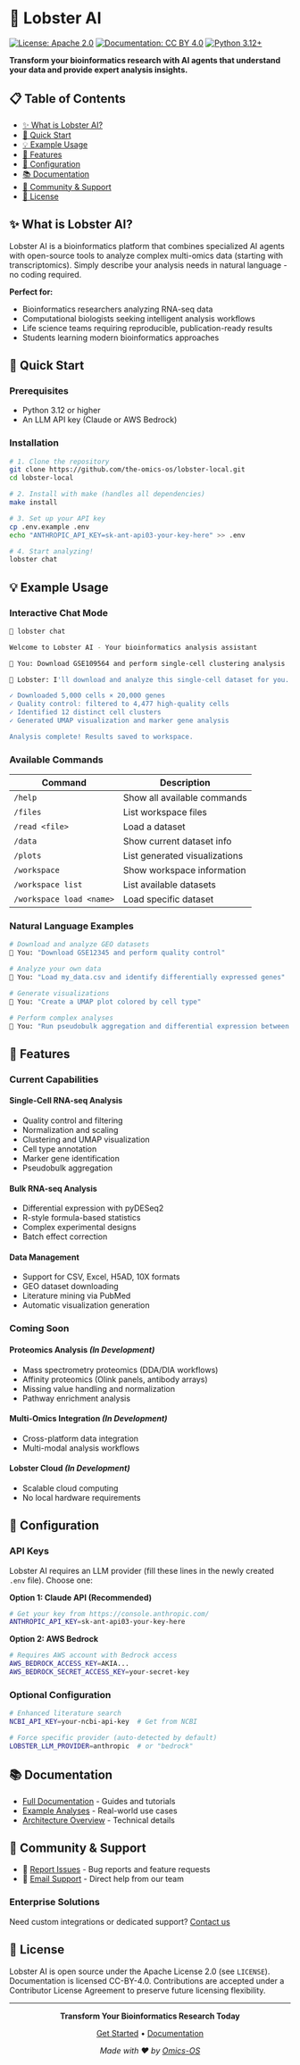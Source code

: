 # 🦞 Lobster AI

[![License: Apache 2.0](https://img.shields.io/badge/License-Apache%202.0-blue.svg)](https://opensource.org/licenses/Apache-2.0)
[![Documentation: CC BY 4.0](https://img.shields.io/badge/Documentation-CC%20BY%204.0-lightgrey.svg)](https://creativecommons.org/licenses/by/4.0/)
[![Python 3.12+](https://img.shields.io/badge/python-3.12+-blue.svg)](https://www.python.org/downloads/)

**Transform your bioinformatics research with AI agents that understand your data and provide expert analysis insights.**

## 📋 Table of Contents

- [✨ What is Lobster AI?](#-what-is-lobster-ai)
- [🚀 Quick Start](#-quick-start)
- [💡 Example Usage](#-example-usage)
- [🧬 Features](#-features)
- [🔧 Configuration](#-configuration)
- [📚 Documentation](#-documentation)
- [🤝 Community & Support](#-community--support)
- [📄 License](#-license)

## ✨ What is Lobster AI?

Lobster AI is a bioinformatics platform that combines specialized AI agents with open-source tools to analyze complex multi-omics data (starting with transcriptomics). Simply describe your analysis needs in natural language - no coding required.

**Perfect for:**
- Bioinformatics researchers analyzing RNA-seq data
- Computational biologists seeking intelligent analysis workflows
- Life science teams requiring reproducible, publication-ready results
- Students learning modern bioinformatics approaches

## 🚀 Quick Start

### Prerequisites

- Python 3.12 or higher
- An LLM API key (Claude or AWS Bedrock)

### Installation

```bash
# 1. Clone the repository
git clone https://github.com/the-omics-os/lobster-local.git
cd lobster-local

# 2. Install with make (handles all dependencies)
make install

# 3. Set up your API key
cp .env.example .env
echo "ANTHROPIC_API_KEY=sk-ant-api03-your-key-here" >> .env

# 4. Start analyzing!
lobster chat
```

## 💡 Example Usage

### Interactive Chat Mode

```bash
🦞 lobster chat

Welcome to Lobster AI - Your bioinformatics analysis assistant

🦞 You: Download GSE109564 and perform single-cell clustering analysis

🦞 Lobster: I'll download and analyze this single-cell dataset for you...

✓ Downloaded 5,000 cells × 20,000 genes
✓ Quality control: filtered to 4,477 high-quality cells
✓ Identified 12 distinct cell clusters
✓ Generated UMAP visualization and marker gene analysis

Analysis complete! Results saved to workspace.
```

### Available Commands

| Command | Description |
|---------|-------------|
| `/help` | Show all available commands |
| `/files` | List workspace files |
| `/read <file>` | Load a dataset |
| `/data` | Show current dataset info |
| `/plots` | List generated visualizations |
| `/workspace` | Show workspace information |
| `/workspace list` | List available datasets |
| `/workspace load <name>` | Load specific dataset |

### Natural Language Examples

```bash
# Download and analyze GEO datasets
🦞 You: "Download GSE12345 and perform quality control"

# Analyze your own data
🦞 You: "Load my_data.csv and identify differentially expressed genes"

# Generate visualizations
🦞 You: "Create a UMAP plot colored by cell type"

# Perform complex analyses
🦞 You: "Run pseudobulk aggregation and differential expression between conditions"
```

## 🧬 Features

### Current Capabilities

#### **Single-Cell RNA-seq Analysis**
- Quality control and filtering
- Normalization and scaling
- Clustering and UMAP visualization
- Cell type annotation
- Marker gene identification
- Pseudobulk aggregation

#### **Bulk RNA-seq Analysis**
- Differential expression with pyDESeq2
- R-style formula-based statistics
- Complex experimental designs
- Batch effect correction

#### **Data Management**
- Support for CSV, Excel, H5AD, 10X formats
- GEO dataset downloading
- Literature mining via PubMed
- Automatic visualization generation

### Coming Soon

#### **Proteomics Analysis** *(In Development)*
- Mass spectrometry proteomics (DDA/DIA workflows)
- Affinity proteomics (Olink panels, antibody arrays)
- Missing value handling and normalization
- Pathway enrichment analysis

#### **Multi-Omics Integration** *(In Development)*
- Cross-platform data integration
- Multi-modal analysis workflows

#### **Lobster Cloud** *(In Development)*
- Scalable cloud computing
- No local hardware requirements

## 🔧 Configuration

### API Keys

Lobster AI requires an LLM provider (fill these lines in the newly created `.env` file). Choose one:

**Option 1: Claude API (Recommended)**
```bash
# Get your key from https://console.anthropic.com/
ANTHROPIC_API_KEY=sk-ant-api03-your-key-here
```

**Option 2: AWS Bedrock**
```bash
# Requires AWS account with Bedrock access
AWS_BEDROCK_ACCESS_KEY=AKIA...
AWS_BEDROCK_SECRET_ACCESS_KEY=your-secret-key
```

### Optional Configuration

```bash
# Enhanced literature search
NCBI_API_KEY=your-ncbi-api-key  # Get from NCBI

# Force specific provider (auto-detected by default)
LOBSTER_LLM_PROVIDER=anthropic  # or "bedrock"
```

## 📚 Documentation

- [Full Documentation](docs/) - Guides and tutorials
- [Example Analyses](examples/) - Real-world use cases
- [Architecture Overview](docs/architecture_diagram.md) - Technical details

## 🤝 Community & Support

- 🐛 [Report Issues](https://github.com/the-omics-os/lobster-local/issues) - Bug reports and feature requests
- 📧 [Email Support](mailto:info@omics-os.com) - Direct help from our team

### Enterprise Solutions

Need custom integrations or dedicated support? [Contact us](mailto:info@omics-os.com)

## 📄 License

Lobster AI is open source under the Apache License 2.0 (see `LICENSE`). Documentation is licensed CC-BY-4.0.
Contributions are accepted under a Contributor License Agreement to preserve future licensing flexibility.

---

<div align="center">

**Transform Your Bioinformatics Research Today**

[Get Started](https://github.com/the-omics-os/lobster-local) • [Documentation](docs/)

*Made with ❤️ by [Omics-OS](https://omics-os.com)*

</div>